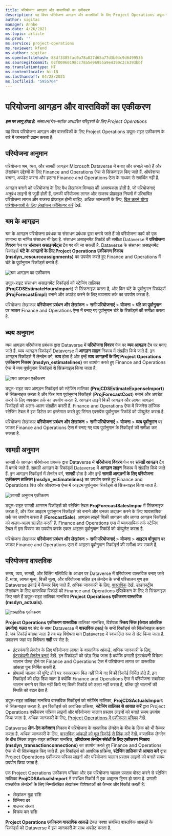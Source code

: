 ```yaml
---
title: परियोजना आगड़न और वास्तविकों का एकीकरण
description: यह विषय परियोजना आगड़न और वास्तविकों के लिए Project Operations ड्यूल-राइट एकीकरण के बारे में जानकारी प्रदान करता है.
author: sigitac
manager: Annbe
ms.date: 4/26/2021
ms.topic: article
ms.prod: ''
ms.service: project-operations
ms.reviewer: kfend
ms.author: sigitac
ms.openlocfilehash: 88df3385fac0a78a827d65a77d3b04c9d6499536
ms.sourcegitcommit: 02f00960198cc78a5e96955a9e4390c2c6393bbf
ms.translationtype: HT
ms.contentlocale: hi-IN
ms.lasthandoff: 04/28/2021
ms.locfileid: "5955764"
---
```

# <a name="project-estimates-and-actuals-integration"></a>परियोजना आगड़न और वास्तविकों का एकीकरण

_**इस पर लागू होता है:** संसाधन/गैर-स्टॉक आधारित परिदृश्यों के लिए Project Operations_

यह विषय परियोजना आगड़न और वास्तविकों के लिए Project Operations ड्यूल-राइट एकीकरण के बारे में जानकारी प्रदान करता है.

## <a name="project-estimates"></a>परियोजना अनुमान

परियोजना श्रम, व्यय, और सामग्री आगड़न Microsoft Dataverse में बनाए और संभाले जाते हैं और लेखांकन उद्देश्यों के लिए Finance and Operations ऐप्स से सिंक्रनाइज़ किए जाते हैं. ऑपरेशन्स बनाना, अपडेट करना और हटाना Finance and Operations ऐप्स के माध्यम से समर्थित नहीं हैं.

आगड़न बनाने को परियोजना के लिए वैध लेखांकन विन्यास की आवश्यकता होती है. जो परियोजनाएं अनुबंध लाइनों से जुड़ी होती हैं, उनकी परियोजना लागत और राजस्व प्रोफ़ाइल नियमों में परिभाषित परियोजना लागत और राजस्व प्रोफ़ाइल होनी चाहिए. अधिक जानकारी के लिए, [बिल करने योग्य परियोजनाओं के लिए लेखांकन कॉन्फ़िगर करें](../project-accounting/configure-accounting-billable-projects.md#configure-project-cost-and-revenue-profile-rules) देखें.

## <a name="labor-estimates"></a>श्रम के आगड़न

श्रम के आगड़न परियोजना प्रबंधक या संसाधन प्रबंधक द्वारा बनाये जाते हैं जो परियोजना कार्य को एक सामान्य या नामित संसाधन भी देता है. संसाधन असाइनमेंट रिकॉर्ड की समीक्षा Dataverse में **परियोजना विवरण** पेज पर **संसाधन असाइनमेंट्स** टैब पर की जा सकती है. Dataverse के संसाधन असाइनमेंट रिकॉर्ड्स **घंटे के आगड़नों के लिए Project Operations एकीकरण निकाय (msdyn\_resourceassignments)** का उपयोग करते हुए Finance and Operations में घंटे के पूर्वानुमान रिकॉर्ड्स बनाते हैं.

   ![श्रम आगड़न का एकीकरण](./Media/DW4LaborEstimates.png)

ड्यूल-राइट संसाधन असाइनमेंट रिकॉर्ड्स को स्टेजिंग तालिका (**ProjCDSEstimateHoursImport**) से सिंक्रनाइज़ करता है, और फिर घंटे के पूर्वानुमान रिकॉर्ड्स (**ProjForecastEmpl**) बनाने और अपडेट करने के लिए व्यवसाय तर्क का उपयोग करता है.

परियोजना लेखाकार **परियोजना प्रबंधन और लेखांकन** > **सभी परियोजनाएं** > **योजना** > **घंटे का पूर्वानुमान** पर जाकर Finance and Operations ऐप्स में बनाए गए पूर्वानुमान घंटे के रिकॉर्ड्स की समीक्षा करता है.

## <a name="expense-estimates"></a>व्यय अनुमान

व्यय आगड़न परियोजना प्रबंधक द्वारा Dataverse में **परियोजना विवरण** पेज पर **व्यय आगड़न** टैब पर बनाए जाते हैं. व्यय आगड़न रिकॉर्ड्स Dataverse में **आगड़न लाइन** निकाय में संग्रहीत किये जाते हैं. इन आगड़न रिकॉर्ड्स में लेनदेन वर्ग, **व्यय** होता है और इन्हें **व्यय आगड़नों के लिए Project Operations एकीकरण निकाय (msdyn\_estimatelines)** का उपयोग करते हुए Finance and Operations ऐप्स में व्यय पूर्वानुमान रिकॉर्ड्स से सिंक्रनाइज़ किया जाता है.

   ![व्यय आगड़न एकीकरण](./Media/DW4ExpenseEstimates.png)

ड्यूल-राइट व्यय आगड़न रिकॉर्ड्स को स्टेजिंग तालिका **(ProjCDSEstimateExpenseImport)** से सिंक्रनाइज़ करता है और फिर व्यय पूर्वानुमान रिकॉर्ड्स (**ProjForecastCost**) बनाने और अपडेट करने के लिए व्यवसाय तर्क का उपयोग करता है. आगड़न लाइनें बिक्री आगड़न और लागत आगड़न रिकॉर्ड्स को अलग-अलग संग्रहीत करती हैं. Finance and Operations ऐप्स में बिजनेस लॉजिक स्टेजिंग टेबल में इस डिटेल का इस्तेमाल करते हुए सिंगल एक्सपेंस पूर्वानुमान रिकॉर्ड को पॉप्युलेट करता है.

परियोजना लेखाकार **परियोजना प्रबंधन और लेखांकन** > **सभी परियोजनाएं** > **योजना** > **व्यय पूर्वानुमान** पर जाकर Finance and Operations ऐप्स में बनाए गए व्यय पूर्वानुमान के रिकॉर्ड्स की समीक्षा कर सकता है.

## <a name="material-estimates"></a>सामग्री अनुमान

सामग्री के आगड़न परियोजना प्रबधंक द्वारा Dataverse में **परियोजना विवरण** पेज पर **सामग्री आगड़न** टैब में बनाये जाते हैं. सामग्री आगड़न के रिकॉर्ड्स Dataverse में **आगड़न लाइन** निकाय में संग्रहीत किये जाते हैं. इन आगड़न रिकॉर्ड्स में लेनदेन वर्ग, **सामग्री** होता है और इन्हें **सामग्री आगड़नों के लिए परियोजना एकीकरण तालिका (msdyn\_estimatelines)** का उपयोग करते हुए Finance and Operations वित्त और ऑपरेशन्स ऐप्स में आइटम पूर्वानुमान रिकॉर्ड्स से सिंक्रनाइज़ किया जाता है.

   ![सामग्री अनुमान एकीकरण](./Media/DW4MaterialEstimates.png)

ड्यूल-राइट सामग्री आगणन रिकॉर्ड्स को स्टेजिंग टेबल **ProjForecastSalesImpor** में सिंक्रनाइज़ करता है, और फिर आइटम पूर्वानुमान रिकॉर्ड्स को बनाने और उनका अद्यतन करने के लिए व्यावसायिक तर्क का उपयोग करता है (**ForecastSale**). आगड़न लाइनें बिक्री आगड़न और लागत आगड़न रिकॉर्ड्स को अलग-अलग संग्रहीत करती हैं. Finance and Operations एप्स में व्यावसायिक तर्क स्टेजिंग टेबल में इस विवरण का उपयोग करके एकल आइटम पूर्वानुमान रिकॉर्ड को पॉप्युलेट करता है.

परियोजना लेखाकार **परियोजना प्रबंधन और लेखांकन** > **सभी परियोजनाएं** > **योजना** > **आइटम र्वानुमान** पर जाकर Finance and Operations एप्स में आइटम पूर्वानुमान रिकॉर्ड्स की समीक्षा कर सकते हैं.

## <a name="project-actuals"></a>परियोजना वास्तविक

समय, व्यय, सामग्री, और बिलिंग गतिविधि के आधार पर Dataverse में परियोजना वास्तविक बनाए जाते हैं. मात्रा, लागत मूल्य, बिक्री मूल्य, और परियोजना सहित इन लेनदेन के सभी परिचालन गुण इस Dataverse इकाई में कैप्चर किए जाते हैं. अधिक जानकारी के लिए, [वास्तविक](../actuals/actuals-overview.md) देखें. डाउनस्ट्रीम लेखांकन के लिए वास्तविक रिकॉर्ड को Finance and Operations एप्लिकेशन के लिए से सिंक्रनाइज़ किए जाते हैं ड्यूल-राइट तालिका मानचित्र **Project Operations एकीकरण वास्तविक (msdyn\_actuals)**.

   ![वास्तविक एकीकरण](./Media/DW4Actuals.png)

**Project Operations एकीकरण वास्तविक** तालिका मानचित्र, विशेषता **स्किप सिंक (केवल आंतरिक उपयोग)** **गलत** पर सेट के साथ Dataverse में  **वास्तविक** इकाई के सभी रिकॉर्ड्स को सिंक्रोनाइज़ करता है. जब रिकॉर्ड बनाया जाता है तब यह विशेषता मान Dataverse में स्वचालित रूप से सेट किया जाता है. उदाहरण जहां यह विशेषता **सही** पर सेट है:

  - इंटरकंपनी लेनदेन के लिए परियोजना लागत के वास्तविक आंकड़े. अधिक जानकारी के लिए, [इंटरकंपनी लेनदेन बनाएं](../project-accounting/create-intercompany-transactions.md) देखें. इन रिकॉर्ड्स को छोड़ दिया जाता है क्योंकि प्रणाली इंटरकंपनी विक्रेता चालान पोस्ट होने पर Finance and Operations ऐप्स में परियोजना लागत का वास्तविक आंकड़ा पुनः निर्मित करती है.
  - प्रोफार्मा चालान की पुष्टि होने पर नकारात्मक बिल नहीं किये गए बिक्री रिकॉर्ड निर्मित होते हैं. इन रिकॉर्ड्स को छोड़ दिया जाता है क्योंकि Finance and Operations ऐप्स में परियोजना सबलेजर चालान बनाने पर बिल नहीं किये गए बिक्री रिकॉर्ड को उल्टा नहीं करता है, बल्कि पूरे चालानों की स्थिति को बदल देता है.

ड्यूल-राइट तालिका मानचित्र वास्तविक रिकॉर्ड्स को स्टेजिंग तालिका, **ProjCDSActualsImport** से सिंक्रनाइज़ करता है. इन रिकॉर्ड्स को आवधिक प्रक्रिया, **स्टेजिंग तालिका से आयात करें** द्वारा Project Operations एकीकरण पत्रिका लाइनों और परियोजना चालान प्रस्ताव लाइनों को बनाते समय उपयोग किया जाता है. अधिक जानकारी के लिए, [Project Operations में एकीकरण पत्रिका](../project-accounting/project-operations-integration-journal.md) देखें.

Dataverse **लेन-देन कनेक्शन** निकाय में परियोजना के वास्तविक लेनदेन के बीच के लिंक को भी कैप्चर करता है. अधिक जानकारी के लिए, [वास्तविक आंकड़ों को मूल रिकॉर्ड से लिंक करें](../actuals/linkingactuals.md) देखें. वास्तविक लेनदेन के बीच लिंक्स ड्यूल-राइट तालिका मानचित्र, **परियोजना लेनदेन संबंधों के लिए एकीकरण निकाय (msdyn\_transactionconnections)** का उपयोग करते हुए Finance and Operations ऐप्स से भी सिंक्रनाइज़ किए जाते हैं. इन रिकॉर्ड्स को आवधिक प्रक्रिया, **स्टेजिंग तालिका से आयात करें** द्वारा Project Operations एकीकरण पत्रिका लाइनों और परियोजना चालान प्रस्ताव लाइनों को बनाते समय उपयोग किया जाता है.

एक Project Operations एकीकरण पत्रिका और एक परियोजना चालान प्रस्ताव पोस्ट करने से स्टेजिंग तालिका **ProjCDSActualsImport** में संबंधित रिकॉर्ड में एक अद्यतन ट्रिगर हो जाता है. प्रणाली वास्तविक लेनदेनों के लिए निम्नलिखित लेखांकन विशेषताओं को कैप्चर और रिकॉर्ड करती है:

- लेखांकन मुद्रा राशि
- विनिमय दर
- वाउचर संख्या
- विक्रय कर राशि

**Project Operations एकीकरण वास्तविक आकड़े** टेबल नक्शा संबंधित वास्तविक आकड़ों के रिकॉर्ड्स को Dataverse में इस जानकारी के साथ अपडेट करता है.
